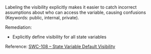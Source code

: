 Labeling the visibility explicitly makes it easier to catch incorrect assumptions about who can access the variable, causing confusions (Keywords: public, internal, private).

Remediation:
- Explicitly define visibility for all state variables

Reference: [SWC-108 – State Variable Default Visibility](https://swcregistry.io/docs/SWC-108)
